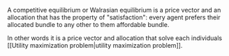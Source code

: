 
A competitive equilibrium or Walrasian equilibrium is a price vector and an allocation that has the property of "satisfaction": every agent prefers their allocated bundle to any other to them affordable bundle.

In other words it is a price vector and allocation that solve each individuals [[Utility maximization problem|utility maximization problem]].